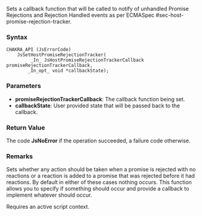 Sets a callback function that will be called to notify of unhandled Promise Rejections and Rejection Handled events as per ECMASpec #sec-host-promise-rejection-tracker.
### Syntax 
```
CHAKRA_API (JsErrorCode)
    JsSetHostPromiseRejectionTracker(
         _In_ JsHostPromiseRejectionTrackerCallback promiseRejectionTrackerCallback, 
        _In_opt_ void *callbackState);
```
### Parameters 
* __promiseRejectionTrackerCallback__: The callback function being set.
* __callbackState__:  User provided state that will be passed back to the callback.

### Return Value 
The code **JsNoError** if the operation succeeded, a failure code otherwise.

### Remarks 
Sets whether any action should be taken when a promise is rejected with no reactions
or a reaction is added to a promise that was rejected before it had reactions.
By default in either of these cases nothing occurs.
This function allows you to specify if something should occur and provide a callback
to implement whatever should occur.

Requires an active script context.